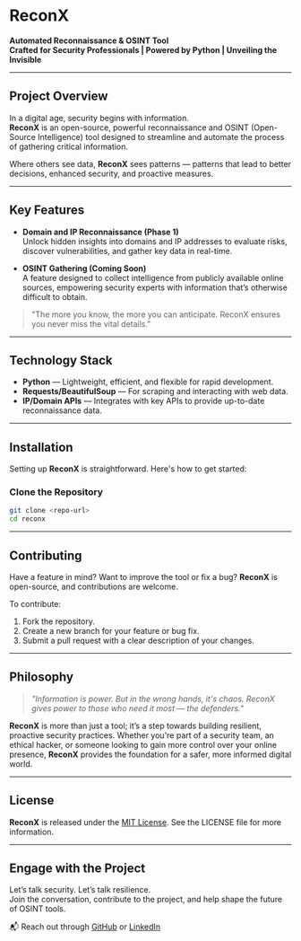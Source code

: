 # **ReconX**  
**Automated Reconnaissance & OSINT Tool**  
**Crafted for Security Professionals | Powered by Python | Unveiling the Invisible**

---

## **Project Overview**  
In a digital age, security begins with information.  
**ReconX** is an open-source, powerful reconnaissance and OSINT (Open-Source Intelligence) tool designed to streamline and automate the process of gathering critical information.  

Where others see data, **ReconX** sees patterns — patterns that lead to better decisions, enhanced security, and proactive measures.

---

## **Key Features**  
- **Domain and IP Reconnaissance (Phase 1)**  
  Unlock hidden insights into domains and IP addresses to evaluate risks, discover vulnerabilities, and gather key data in real-time.

- **OSINT Gathering (Coming Soon)**  
  A feature designed to collect intelligence from publicly available online sources, empowering security experts with information that’s otherwise difficult to obtain.

> "The more you know, the more you can anticipate. ReconX ensures you never miss the vital details."

---

## **Technology Stack**  
- **Python** — Lightweight, efficient, and flexible for rapid development.
- **Requests/BeautifulSoup** — For scraping and interacting with web data.
- **IP/Domain APIs** — Integrates with key APIs to provide up-to-date reconnaissance data.

---

## **Installation**  
Setting up **ReconX** is straightforward. Here's how to get started:

### **Clone the Repository**  
```bash
git clone <repo-url>
cd reconx
```

---

## Contributing
Have a feature in mind? Want to improve the tool or fix a bug? **ReconX** is open-source, and contributions are welcome.

To contribute:
1. Fork the repository.
2. Create a new branch for your feature or bug fix.
3. Submit a pull request with a clear description of your changes.

---

## Philosophy
> *"Information is power. But in the wrong hands, it's chaos. ReconX gives power to those who need it most — the defenders."*

**ReconX** is more than just a tool; it’s a step towards building resilient, proactive security practices. Whether you're part of a security team, an ethical hacker, or someone looking to gain more control over your online presence, **ReconX** provides the foundation for a safer, more informed digital world.

---

## License
**ReconX** is released under the [MIT License](LICENSE). See the LICENSE file for more information.

---

## Engage with the Project
Let’s talk security. Let’s talk resilience.  
Join the conversation, contribute to the project, and help shape the future of OSINT tools.

📬 Reach out through [GitHub](<github-repo-url>) or [LinkedIn](https://www.linkedin.com/in/kagiso-m-95b329224?utm_source=share&utm_campaign=share_via&utm_content=profile&utm_medium=android_app)